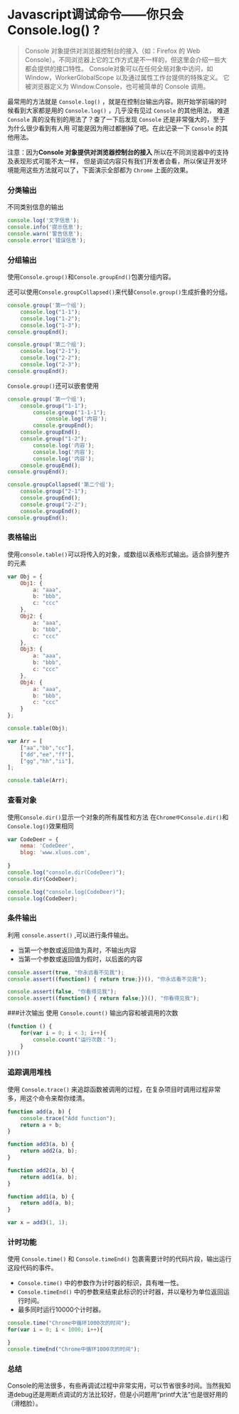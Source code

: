 # Javascript调试命令——你只会Console.log() ?


> Console 对象提供对浏览器控制台的接入（如：Firefox 的 Web Console）。不同浏览器上它的工作方式是不一样的，但这里会介绍一些大都会提供的接口特性。
> Console对象可以在任何全局对象中访问，如 Window，WorkerGlobalScope 以及通过属性工作台提供的特殊定义。
> 它被浏览器定义为 Window.Console，也可被简单的 Console 调用。


最常用的方法就是 `Console.log()` ，就是在控制台输出内容。刚开始学前端的时候看到大家都是用的 `Console.log()` ，几乎没有见过 `Console` 的其他用法，
难道 `Console` 真的没有别的用法了？查了一下后发现 `Console` 还是非常强大的，至于为什么很少看到有人用
可能是因为用过都删掉了吧。在此记录一下 `Console` 的其他用法。

注意：因为**Console 对象提供对浏览器控制台的接入** 所以在不同浏览器中的支持及表现形式可能不太一样，
但是调试内容只有我们开发者会看，所以保证开发环境能用这些方法就可以了，下面演示全部都为 `Chrome`  上面的效果。

### 分类输出
不同类别信息的输出
```js
console.log('文字信息');
console.info('提示信息');
console.warn('警告信息');
console.error('错误信息');
```

### 分组输出
使用`Console.group()`和`Console.groupEnd()`包裹分组内容。

还可以使用`Console.groupCollapsed()`来代替`Console.group()`生成折叠的分组。

```js
console.group('第一个组');
    console.log("1-1");
    console.log("1-2");
    console.log("1-3");
console.groupEnd();

console.group('第二个组');
    console.log("2-1");
    console.log("2-2");
    console.log("2-3");
console.groupEnd();
```
`Console.group()`还可以嵌套使用
```js
console.group('第一个组');
    console.group("1-1");
        console.group("1-1-1");
            console.log('内容');
        console.groupEnd();
    console.groupEnd();
    console.group("1-2");
        console.log('内容');
        console.log('内容');
        console.log('内容');
    console.groupEnd();
console.groupEnd();

console.groupCollapsed('第二个组');
    console.group("2-1");
    console.groupEnd();
    console.group("2-2");
    console.groupEnd();
console.groupEnd();
```

### 表格输出
使用`console.table()`可以将传入的对象，或数组以表格形式输出。适合排列整齐的元素

```js
var Obj = {
    Obj1: {
        a: "aaa",
        b: "bbb",
        c: "ccc"
    },
    Obj2: {
        a: "aaa",
        b: "bbb",
        c: "ccc"
    },
    Obj3: {
        a: "aaa",
        b: "bbb",
        c: "ccc"
    },
    Obj4: {
        a: "aaa",
        b: "bbb",
        c: "ccc"
    }
};

console.table(Obj);

var Arr = [
    ["aa","bb","cc"],
    ["dd","ee","ff"],
    ["gg","hh","ii"],
];

console.table(Arr);

```

### 查看对象
使用`Console.dir()`显示一个对象的所有属性和方法
在`Chrome中Console.dir()`和`Console.log()`效果相同
```js
var CodeDeer = {
    nema: 'CodeDeer',
    blog: 'www.xluos.com',
        
}
console.log("console.dir(CodeDeer)");
console.dir(CodeDeer);

console.log("console.log(CodeDeer)");
console.log(CodeDeer);
```

### 条件输出

利用 `console.assert()` ,可以进行条件输出。
  - 当第一个参数或返回值为真时，不输出内容
  - 当第一个参数或返回值为假时，以后面的内容
```js
console.assert(true, "你永远看不见我");
console.assert((function() { return true;})(), "你永远看不见我");

console.assert(false, "你看得见我");
console.assert((function() { return false;})(), "你看得见我");
```

###计次输出
使用 `Console.count()` 输出内容和被调用的次数
```js
(function () {
    for(var i = 0; i < 3; i++){
        console.count("运行次数：");
    }
})()
```

### 追踪调用堆栈
使用 `Console.trace()` 来追踪函数被调用的过程，在复杂项目时调用过程非常多，用这个命令来帮你缕清。
```js
function add(a, b) {
    console.trace("Add function");
    return a + b;
}

function add3(a, b) {
    return add2(a, b);
}

function add2(a, b) {
    return add1(a, b);
}

function add1(a, b) {
    return add(a, b);
}

var x = add3(1, 1);
```

### 计时功能
使用  `Console.time()`  和 `Console.timeEnd()` 包裹需要计时的代码片段，输出运行这段代码的事件。
-   `Console.time()` 中的参数作为计时器的标识，具有唯一性。
-   `Console.timeEnd()` 中的参数来结束此标识的计时器，并以毫秒为单位返回运行时间。
-  最多同时运行10000个计时器。
```js
console.time("Chrome中循环1000次的时间");
for(var i = 0; i < 1000; i++){

}
console.timeEnd("Chrome中循环1000次的时间");
```

### 总结
Console的用法很多，有些再调试过程中非常实用，可以节省很多时间。当然我知道debug还是用断点调试的方法比较好，但是小问题用“printf大法”也是很好用的（滑稽脸）。











